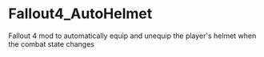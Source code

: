 # Fallout4_AutoHelmet
Fallout 4 mod to automatically equip and unequip the player's helmet when the combat state changes
